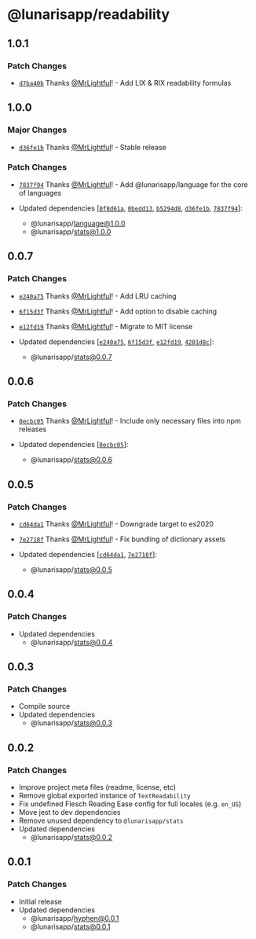 # @lunarisapp/readability

## 1.0.1

### Patch Changes

- [`d7ba40b`](https://github.com/LunarisApp/text-tools/commit/d7ba40bf4e8be09935f877d84929aa890fdcbbc9) Thanks [@MrLightful](https://github.com/MrLightful)! - Add LIX & RIX readability formulas

## 1.0.0

### Major Changes

- [`d36fe1b`](https://github.com/LunarisApp/text-tools/commit/d36fe1b4dd9b76723bcfe80b05df240d1ef795b7) Thanks [@MrLightful](https://github.com/MrLightful)! - Stable release

### Patch Changes

- [`7837f94`](https://github.com/LunarisApp/text-tools/commit/7837f94966561f53db3bc1c00fbb6083d80ef1f7) Thanks [@MrLightful](https://github.com/MrLightful)! - Add @lunarisapp/language for the core of languages

- Updated dependencies [[`0f8d61a`](https://github.com/LunarisApp/text-tools/commit/0f8d61ae27b870dd30d8af973dcee27fa4aa3b76), [`0bedd13`](https://github.com/LunarisApp/text-tools/commit/0bedd1379aad289a5b57aae39cd4bdfeb469a023), [`b5294d8`](https://github.com/LunarisApp/text-tools/commit/b5294d8ac340c26f8944d2e84eeaabba8961b404), [`d36fe1b`](https://github.com/LunarisApp/text-tools/commit/d36fe1b4dd9b76723bcfe80b05df240d1ef795b7), [`7837f94`](https://github.com/LunarisApp/text-tools/commit/7837f94966561f53db3bc1c00fbb6083d80ef1f7)]:
  - @lunarisapp/language@1.0.0
  - @lunarisapp/stats@1.0.0

## 0.0.7

### Patch Changes

- [`e240a75`](https://github.com/LunarisApp/text-tools/commit/e240a75426bb369e3b264b1b538a30901062bebe) Thanks [@MrLightful](https://github.com/MrLightful)! - Add LRU caching

- [`6f15d3f`](https://github.com/LunarisApp/text-tools/commit/6f15d3f102e251847ebdecc8d4654e180869d0f7) Thanks [@MrLightful](https://github.com/MrLightful)! - Add option to disable caching

- [`e12fd19`](https://github.com/LunarisApp/text-tools/commit/e12fd19b13dc45c61a684a001eede2b255a1aa56) Thanks [@MrLightful](https://github.com/MrLightful)! - Migrate to MIT license

- Updated dependencies [[`e240a75`](https://github.com/LunarisApp/text-tools/commit/e240a75426bb369e3b264b1b538a30901062bebe), [`6f15d3f`](https://github.com/LunarisApp/text-tools/commit/6f15d3f102e251847ebdecc8d4654e180869d0f7), [`e12fd19`](https://github.com/LunarisApp/text-tools/commit/e12fd19b13dc45c61a684a001eede2b255a1aa56), [`4201d8c`](https://github.com/LunarisApp/text-tools/commit/4201d8c37b779aebe602b4b0b004d03ac409a001)]:
  - @lunarisapp/stats@0.0.7

## 0.0.6

### Patch Changes

- [`0ecbc05`](https://github.com/LunarisApp/text-tools/commit/0ecbc050cb67f9e841a584ec6aae4c20d4bfaa52) Thanks [@MrLightful](https://github.com/MrLightful)! - Include only necessary files into npm releases

- Updated dependencies [[`0ecbc05`](https://github.com/LunarisApp/text-tools/commit/0ecbc050cb67f9e841a584ec6aae4c20d4bfaa52)]:
  - @lunarisapp/stats@0.0.6

## 0.0.5

### Patch Changes

- [`cd64da1`](https://github.com/LunarisApp/text-tools/commit/cd64da18993b790ea543286eafcc870bcf7aa4a3) Thanks [@MrLightful](https://github.com/MrLightful)! - Downgrade target to es2020

- [`7e2718f`](https://github.com/LunarisApp/text-tools/commit/7e2718fd9959b66e1fc0912e15b1ad340fde7be3) Thanks [@MrLightful](https://github.com/MrLightful)! - Fix bundling of dictionary assets

- Updated dependencies [[`cd64da1`](https://github.com/LunarisApp/text-tools/commit/cd64da18993b790ea543286eafcc870bcf7aa4a3), [`7e2718f`](https://github.com/LunarisApp/text-tools/commit/7e2718fd9959b66e1fc0912e15b1ad340fde7be3)]:
  - @lunarisapp/stats@0.0.5

## 0.0.4

### Patch Changes

- Updated dependencies
  - @lunarisapp/stats@0.0.4

## 0.0.3

### Patch Changes

- Compile source
- Updated dependencies
  - @lunarisapp/stats@0.0.3

## 0.0.2

### Patch Changes

- Improve project meta files (readme, license, etc)
- Remove global exported instance of `TextReadability`
- Fix undefined Flesch Reading Ease config for full locales (e.g. `en_US`)
- Move jest to dev dependencies
- Remove unused dependency to `@lunarisapp/stats`
- Updated dependencies
  - @lunarisapp/stats@0.0.2

## 0.0.1

### Patch Changes

- Initial release
- Updated dependencies
  - @lunarisapp/hyphen@0.0.1
  - @lunarisapp/stats@0.0.1
